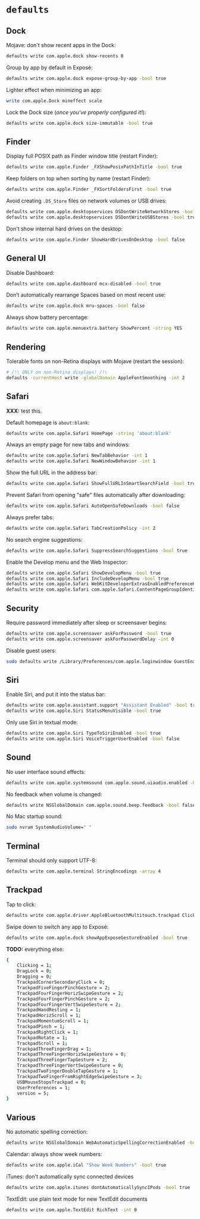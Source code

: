 # `defaults`

## Dock

Mojave: don't show recent apps in the Dock:
```sh
defaults write com.apple.dock show-recents 0
```

Group by app by default in Exposé:
```sh
defaults write com.apple.dock expose-group-by-app -bool true
```

Lighter effect when minimizing an app:
```sh
write com.apple.Dock mineffect scale
```

Lock the Dock size (*once you've properly configured it!*):
```sh
defaults write com.apple.dock size-immutable -bool true
```

## Finder

Display full POSIX path as Finder window title (restart Finder):
```sh
defaults write com.apple.Finder _FXShowPosixPathInTitle -bool true
```

Keep folders on top when sorting by name (restart Finder):
```sh
defaults write com.apple.Finder _FXSortFoldersFirst -bool true
```

Avoid creating `.DS_Store` files on network volumes or USB drives:
```sh
defaults write com.apple.desktopservices DSDontWriteNetworkStores -bool true
defaults write com.apple.desktopservices DSDontWriteUSBStores -bool true
```

Don't show internal hard drives on the desktop:
```sh
defaults write com.apple.Finder ShowHardDrivesOnDesktop -bool false
```

## General UI

Disable Dashboard:
```sh
defaults write com.apple.dashboard mcx-disabled -bool true
```

Don’t automatically rearrange Spaces based on most recent use:
```sh
defaults write com.apple.dock mru-spaces -bool false
```

Always show battery percentage:
```sh
defaults write com.apple.menuextra.battery ShowPercent -string YES
```

## Rendering

Tolerable fonts on non-Retina displays with Mojave (restart the session):
```sh
# /!\ ONLY on non-Retina displays! /!\
defaults -currentHost write -globalDomain AppleFontSmoothing -int 2
```

## Safari

**XXX:** test this.

Default homepage is `about:blank`:
```sh
defaults write com.apple.Safari HomePage -string 'about:blank'
```

Always an empty page for new tabs and windows:
```sh
defaults write com.apple.Safari NewTabBehavior -int 1
defaults write com.apple.Safari NewWindowBehavior -int 1
```

Show the full URL in the address bar:
```sh
defaults write com.apple.Safari ShowFullURLInSmartSearchField -bool true
```

Prevent Safari from opening "safe" files automatically after downloading:
```sh
defaults write com.apple.Safari AutoOpenSafeDownloads -bool false
```

Always prefer tabs:
```sh
defaults write com.apple.Safari TabCreationPolicy -int 2
```

No search engine suggestions:
```sh
defaults write com.apple.Safari SuppressSearchSuggestions -bool true
```

Enable the Develop menu and the Web Inspector:
```sh
defaults write com.apple.Safari ShowDevelopMenu -bool true
defaults write com.apple.Safari IncludeDevelopMenu -bool true
defaults write com.apple.Safari WebKitDeveloperExtrasEnabledPreferenceKey -bool true
defaults write com.apple.Safari com.apple.Safari.ContentPageGroupIdentifier.WebKit2DeveloperExtrasEnabled -bool true
```

## Security

Require password immediately after sleep or screensaver begins:
```sh
defaults write com.apple.screensaver askForPassword -bool true
defaults write com.apple.screensaver askForPasswordDelay -int 0
```

Disable guest users:
```sh
sudo defaults write /Library/Preferences/com.apple.loginwindow GuestEnabled -bool false
```

## Siri

Enable Siri, and put it into the status bar:
```sh
defaults write com.apple.assistant.support "Assistant Enabled" -bool true
defaults write com.apple.Siri StatusMenuVisible -bool true
```

Only use Siri in textual mode:
```sh
defaults write com.apple.Siri TypeToSiriEnabled -bool true
defaults write com.apple.Siri VoiceTriggerUserEnabled -bool false
```

## Sound

No user interface sound effects:
```sh
defaults write com.apple.systemsound com.apple.sound.uiaudio.enabled -bool false
```

No feedback when volume is changed:
```sh
defaults write NSGlobalDomain com.apple.sound.beep.feedback -bool false
```

No Mac startup sound:
```sh
sudo nvram SystemAudioVolume=" "
```

## Terminal

Terminal should only support UTF-8:
```sh
defaults write com.apple.terminal StringEncodings -array 4
```

## Trackpad

Tap to click:
```sh
defaults write com.apple.driver.AppleBluetoothMultitouch.trackpad Clicking -bool true
```

Swipe down to switch any app to Exposé:
```sh
defaults write com.apple.dock showAppExposeGestureEnabled -bool true
```

**TODO:** everything else:
```sh
{
    Clicking = 1;
    DragLock = 0;
    Dragging = 0;
    TrackpadCornerSecondaryClick = 0;
    TrackpadFiveFingerPinchGesture = 2;
    TrackpadFourFingerHorizSwipeGesture = 2;
    TrackpadFourFingerPinchGesture = 2;
    TrackpadFourFingerVertSwipeGesture = 2;
    TrackpadHandResting = 1;
    TrackpadHorizScroll = 1;
    TrackpadMomentumScroll = 1;
    TrackpadPinch = 1;
    TrackpadRightClick = 1;
    TrackpadRotate = 1;
    TrackpadScroll = 1;
    TrackpadThreeFingerDrag = 1;
    TrackpadThreeFingerHorizSwipeGesture = 0;
    TrackpadThreeFingerTapGesture = 2;
    TrackpadThreeFingerVertSwipeGesture = 0;
    TrackpadTwoFingerDoubleTapGesture = 1;
    TrackpadTwoFingerFromRightEdgeSwipeGesture = 3;
    USBMouseStopsTrackpad = 0;
    UserPreferences = 1;
    version = 5;
}
```

## Various

No automatic spelling correction:
```sh
defaults write NSGlobalDomain WebAutomaticSpellingCorrectionEnabled -bool false
```

Calendar: always show week numbers:
```sh
defaults write com.apple.iCal "Show Week Numbers" -bool true
```

iTunes: don't automatically sync connected devices
```sh
defaults write com.apple.itunes dontAutomaticallySyncIPods -bool true
```

TextEdit: use plain text mode for new TextEdit documents
```sh
defaults write com.apple.TextEdit RichText -int 0
```
